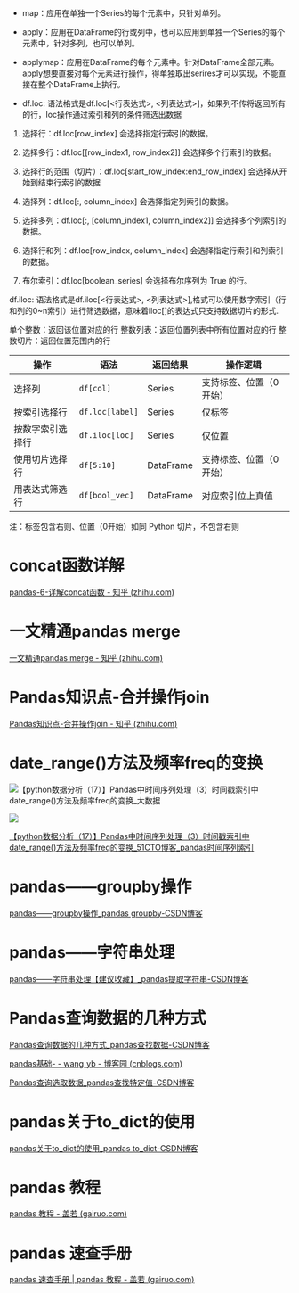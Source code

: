 - map：应用在单独一个Series的每个元素中，只针对单列。

- apply：应用在DataFrame的行或列中，也可以应用到单独一个Series的每个元素中，针对多列，也可以单列。

- applymap：应用在DataFrame的每个元素中。针对DataFrame全部元素。apply想要直接对每个元素进行操作，得单独取出serires才可以实现，不能直接在整个DataFrame上执行。

- df.loc: 语法格式是df.loc[<行表达式>, <列表达式>]，如果列不传将返回所有的行，loc操作通过索引和列的条件筛选出数据
1. 选择行：df.loc[row_index] 会选择指定行索引的数据。

2. 选择多行：df.loc[[row_index1, row_index2]] 会选择多个行索引的数据。

3. 选择行的范围（切片）：df.loc[start_row_index:end_row_index] 会选择从开始到结束行索引的数据

4. 选择列：df.loc[:, column_index] 会选择指定列索引的数据。

5. 选择多列：df.loc[:, [column_index1, column_index2]] 会选择多个列索引的数据。

6. 选择行和列：df.loc[row_index, column_index] 会选择指定行索引和列索引的数据。

7. 布尔索引：df.loc[boolean_series] 会选择布尔序列为 True 的行。

df.iloc: 语法格式是df.iloc[<行表达式>, <列表达式>],格式可以使用数字索引（行和列的0~n索引）进行筛选数据，意味着iloc[]的表达式只支持数据切片的形式.

单个整数：返回该位置对应的行
整数列表：返回位置列表中所有位置对应的行
整数切片：返回位置范围内的行



| 操作       | 语法              | 返回结果      | 操作逻辑         |
| -------- | --------------- | --------- | ------------ |
| 选择列      | `df[col]`       | Series    | 支持标签、位置（0开始） |
| 按索引选择行   | `df.loc[label]` | Series    | 仅标签          |
| 按数字索引选择行 | `df.iloc[loc]`  | Series    | 仅位置          |
| 使用切片选择行  | `df[5:10]`      | DataFrame | 支持标签、位置（0开始） |
| 用表达式筛选行  | `df[bool_vec]`  | DataFrame | 对应索引位上真值     |

 注：标签包含右则、位置（0开始）如同 Python 切片，不包含右则

# concat函数详解

[pandas-6-详解concat函数 - 知乎 (zhihu.com)](https://zhuanlan.zhihu.com/p/647262148)

# 一文精通pandas merge

[一文精通pandas merge - 知乎 (zhihu.com)](https://zhuanlan.zhihu.com/p/634229183)

# Pandas知识点-合并操作join

[Pandas知识点-合并操作join - 知乎 (zhihu.com)](https://zhuanlan.zhihu.com/p/385729988)

# date_range()方法及频率freq的变换

![【python数据分析（17）】Pandas中时间序列处理（3）时间戳索引中date_range()方法及频率freq的变换_大数据](https://s2.51cto.com/images/blog/202207/11111824_62cb96800b7d47299.png?x-oss-process=image/watermark,size_16,text_QDUxQ1RP5Y2a5a6i,color_FFFFFF,t_30,g_se,x_10,y_10,shadow_20,type_ZmFuZ3poZW5naGVpdGk=/format,webp/resize,m_fixed,w_1184)

![](C:\Users\SL-COM-254\AppData\Roaming\marktext\images\2024-03-27-16-38-37-image.png)

[【python数据分析（17）】Pandas中时间序列处理（3）时间戳索引中date_range()方法及频率freq的变换_51CTO博客_pandas时间序列索引](https://blog.51cto.com/u_15713987/5460354)

# pandas——groupby操作

[pandas——groupby操作_pandas groupby-CSDN博客](https://blog.csdn.net/AOAIYI/article/details/128994426)

# pandas——字符串处理

[pandas——字符串处理【建议收藏】_pandas提取字符串-CSDN博客](https://blog.csdn.net/AOAIYI/article/details/129004686)

# Pandas查询数据的几种方式

[Pandas查询数据的几种方式_pandas查找数据-CSDN博客](https://blog.csdn.net/qq_40703593/article/details/121176207)

[pandas基础- - wang_yb - 博客园 (cnblogs.com)](https://www.cnblogs.com/wang_yb/collections/10377)

[Pandas查询选取数据_pandas查找特定值-CSDN博客](https://blog.csdn.net/qq_48391148/article/details/124674329)

# pandas关于to_dict的使用

[pandas关于to_dict的使用_pandas to_dict-CSDN博客](https://blog.csdn.net/qq_38060702/article/details/109843385)

# pandas 教程

[pandas 教程 - 盖若 (gairuo.com)](https://www.gairuo.com/p/pandas-tutorial)

# pandas 速查手册

[pandas 速查手册 | pandas 教程 - 盖若 (gairuo.com)](https://www.gairuo.com/p/pandas-sheet)
